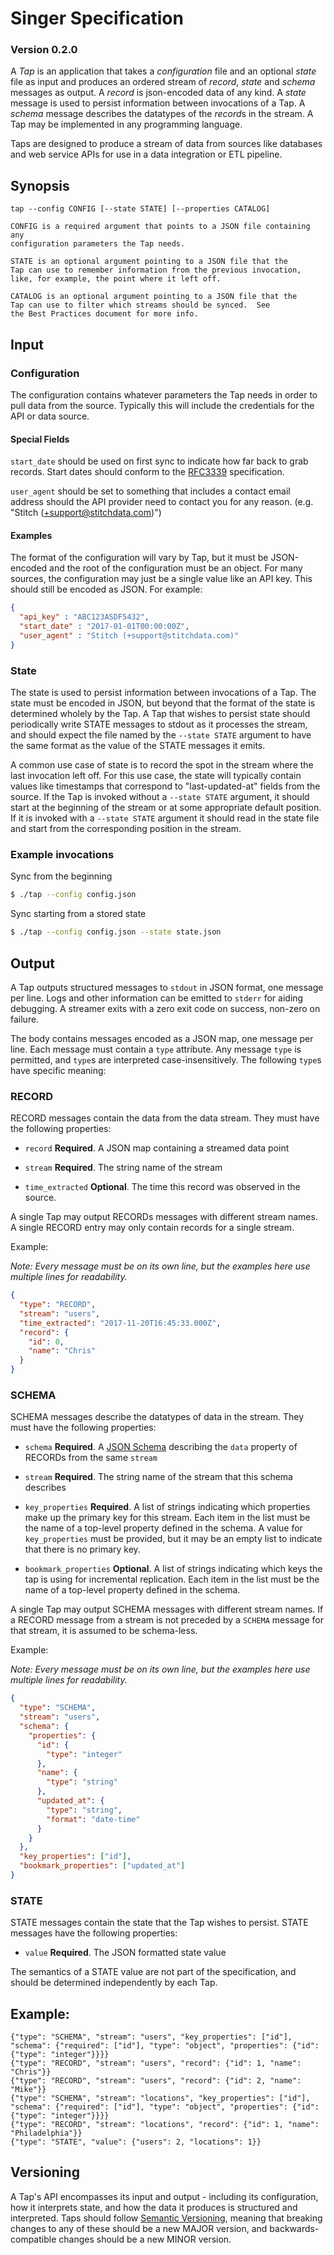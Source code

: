 # Singer Specification

### Version 0.2.0

A *Tap* is an application that takes a *configuration* file and an
optional *state* file as input and produces an ordered stream of *record*,
*state* and *schema* messages as output. A *record* is json-encoded data
of any kind. A *state* message is used to persist information between
invocations of a Tap. A *schema* message describes the datatypes of
the *record*s in the stream. A Tap may be implemented in any
programming language.

Taps are designed to produce a stream of data from sources like
databases and web service APIs for use in a data integration or ETL
pipeline.

## Synopsis

```
tap --config CONFIG [--state STATE] [--properties CATALOG]

CONFIG is a required argument that points to a JSON file containing any
configuration parameters the Tap needs.

STATE is an optional argument pointing to a JSON file that the
Tap can use to remember information from the previous invocation,
like, for example, the point where it left off.

CATALOG is an optional argument pointing to a JSON file that the
Tap can use to filter which streams should be synced.  See
the Best Practices document for more info.

```

## Input

### Configuration

The configuration contains whatever parameters the Tap needs in order
to pull data from the source. Typically this will include the credentials
for the API or data source.

#### Special Fields

`start_date` should be used on first sync to indicate how far back to grab
records. Start dates should conform to the
[RFC3339](https://www.ietf.org/rfc/rfc3339.txt) specification.

`user_agent` should be set to something that includes a contact email
address should the API provider need to contact you for any reason.
(e.g. "Stitch (+support@stitchdata.com)")

#### Examples

The format of the configuration will vary by Tap, but it must be
JSON-encoded and the root of the configuration must be an object. For
many sources, the configuration may just be a single value like an API
key. This should still be encoded as JSON. For example:

```json
{
  "api_key" : "ABC123ASDF5432",
  "start_date" : "2017-01-01T00:00:00Z",
  "user_agent" : "Stitch (+support@stitchdata.com)"
}
```

### State

The state is used to persist information between invocations of a
Tap. The state must be encoded in JSON, but beyond that the
format of the state is determined wholely by the Tap. A Tap
that wishes to persist state should periodically write STATE messages
to stdout as it processes the stream, and should expect the file named
by the `--state STATE` argument to have the same format as the value
of the STATE messages it emits.

A common use case of state is to record the spot in the stream where the
last invocation left off. For this use case, the state will typically
contain values like timestamps that correspond to "last-updated-at"
fields from the source. If the Tap is invoked without a `--state
STATE` argument, it should start at the beginning of the stream or at some
appropriate default position. If it is invoked with a `--state STATE`
argument it should read in the state file and start from the corresponding
position in the stream.

### Example invocations

Sync from the beginning

```bash
$ ./tap --config config.json
```

Sync starting from a stored state

```bash
$ ./tap --config config.json --state state.json
```

## Output

A Tap outputs structured messages to `stdout` in JSON format, one
message per line. Logs and other information can be emitted to `stderr`
for aiding debugging. A streamer exits with a zero exit code on success,
non-zero on failure.

The body contains messages encoded as a JSON map, one message per
line. Each message must contain a `type` attribute. Any message `type`
is permitted, and `type`s are interpreted case-insensitively. The
following `type`s have specific meaning:

### RECORD

RECORD messages contain the data from the data stream. They must have
the following properties:

 - `record` **Required**. A JSON map containing a streamed data point

 - `stream` **Required**. The string name of the stream
 
 - `time_extracted` **Optional**. The time this record was observed in the
   source.

A single Tap may output RECORDs messages with different stream
names.  A single RECORD entry may only contain records for a single
stream.

Example:

*Note: Every message must be on its own line, but the examples here use multiple lines for readability.*

```json
{
  "type": "RECORD",
  "stream": "users",
  "time_extracted": "2017-11-20T16:45:33.000Z",
  "record": {
    "id": 0, 
    "name": "Chris"
  }
}
```

### SCHEMA

SCHEMA messages describe the datatypes of data in the stream. They
must have the following properties:

 - `schema` **Required**. A [JSON Schema] describing the
   `data` property of RECORDs from the same `stream`

 - `stream` **Required**. The string name of the stream that this
   schema describes

 - `key_properties` **Required**. A list of strings indicating which
   properties make up the primary key for this stream. Each item in the
   list must be the name of a top-level property defined in the schema. A
   value for `key_properties` must be provided, but it may be an empty
   list to indicate that there is no primary key.
   
 - `bookmark_properties` **Optional**. A list of strings indicating
   which keys the tap is using for incremental replication. Each item in
   the list must be the name of a top-level property defined in the
   schema.

A single Tap may output SCHEMA messages with different stream
names.  If a RECORD message from a stream is not preceded by a
`SCHEMA` message for that stream, it is assumed to be schema-less.

Example:

*Note: Every message must be on its own line, but the examples here use multiple lines for readability.*

```json
{
  "type": "SCHEMA",
  "stream": "users",
  "schema": {
    "properties": {
      "id": {
        "type": "integer"
      },
      "name": {
        "type": "string"
      },
      "updated_at": {
        "type": "string",
        "format": "date-time"
      }
    }
  },
  "key_properties": ["id"],
  "bookmark_properties": ["updated_at"]
}
```

### STATE

STATE messages contain the state that the Tap wishes to persist.
STATE messages have the following properties:


 - `value` **Required**. The JSON formatted state value

The semantics of a STATE value are not part of the specification,
and should be determined independently by each Tap.

## Example:

```
{"type": "SCHEMA", "stream": "users", "key_properties": ["id"], "schema": {"required": ["id"], "type": "object", "properties": {"id": {"type": "integer"}}}}
{"type": "RECORD", "stream": "users", "record": {"id": 1, "name": "Chris"}}
{"type": "RECORD", "stream": "users", "record": {"id": 2, "name": "Mike"}}
{"type": "SCHEMA", "stream": "locations", "key_properties": ["id"], "schema": {"required": ["id"], "type": "object", "properties": {"id": {"type": "integer"}}}}
{"type": "RECORD", "stream": "locations", "record": {"id": 1, "name": "Philadelphia"}}
{"type": "STATE", "value": {"users": 2, "locations": 1}}
```

## Versioning

A Tap's API encompasses its input and output - including its
configuration, how it interprets state, and how the data it
produces is structured and interpreted. Taps should follow
[Semantic Versioning], meaning that breaking changes to any of
these should be a new MAJOR version, and backwards-compatible changes
should be a new MINOR version.

[JSON Schema]: http://json-schema.org/ "JSON Schema"
[Semantic Versioning]: http://semver.org/ "Semantic Versioning"
